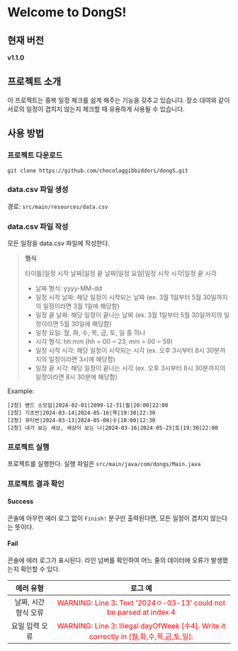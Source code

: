 # Welcome to DongS!

## 현재 버전

**v1.1.0**

## 프로젝트 소개

이 프로젝트는 중복 일정 체크를 쉽게 해주는 기능을 갖추고 있습니다. 장소 대여와 같이 서로의 일정이 겹치지 않는지 체크할 때 유용하게 사용될 수 있습니다.

## 사용 방법

### 프로젝트 다운로드

   ```shell
   git clone https://github.com/chocolaggibbiddori/dongS.git
   ```

### data.csv 파일 생성

경로: `src/main/resources/data.csv`

### data.csv 파일 작성

모든 일정을 data.csv 파일에 작성한다.  

> **형식**
> 
> 타이틀|일정 시작 날짜|일정 끝 날짜|일정 요일|일정 시작 시각|일정 끝 시각
> - 날짜 형식: yyyy-MM-dd
> - 일정 시작 날짜: 해당 일정이 시작되는 날짜 (ex. 3월 1일부터 5월 30일까지의 일정이라면 3월 1일에 해당함)
> - 일정 끝 날짜: 해당 일정이 끝나는 날짜 (ex. 3월 1일부터 5월 30일까지의 일정이라면 5월 30일에 해당함)
> - 일정 요일: 월, 화, 수, 목, 금, 토, 일 중 하나
> - 시각 형식: hh:mm (hh = 00 ~ 23, mm = 00 ~ 59)
> - 일정 시작 시각: 해당 일정이 시작되는 시각 (ex. 오후 3시부터 8시 30분까지의 일정이라면 3시에 해당함)
> - 일정 끝 시각: 해당 일정이 끝나는 시각 (ex. 오후 3시부터 8시 30분까지의 일정이라면 8시 30분에 해당함)

Example:

   ```csv
   [2청] 밴드 소모임|2024-02-01|2099-12-31|월|20:00|22:00
   [2청] 기초반|2024-03-14|2024-05-16|목|19:30|22:30
   [2청] 큐티반|2024-03-13|2024-05-08|수|10:00|12:30
   [2청] 내가 보는 세상, 세상이 보는 나|2024-03-16|2024-05-25|토|19:30|22:00
   ```

### 프로젝트 실행

프로젝트를 실행한다. 실행 파일은 `src/main/java/com/dongs/Main.java`

### 프로젝트 결과 확인

#### Success

콘솔에 아무런 에러 로그 없이 `Finish!` 문구만 출력된다면, 모든 일정이 겹치지 않는다는 뜻이다.

#### Fail

콘솔에 에러 로그가 표시된다. 라인 넘버를 확인하여 어느 줄의 데이터에 오류가 발생했는지 확인할 수 있다.

|    에러 유형     |                                                      로그 예                                                      |
|:------------:|:--------------------------------------------------------------------------------------------------------------:|
| 날짜, 시간 형식 오류 |       <span style="color:red">WARNING: Line 3: Text '2024ㅇ-03-13' could not be parsed at index 4</span>        |
|   요일 입력 오류   | <span style="color:red">WARNING: Line 3: Illegal dayOfWeek [수4]. Write it correctly in [월,화,수,목,금,토,일].</span> |